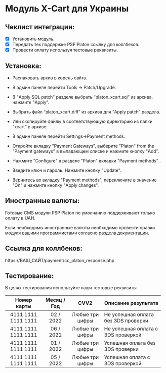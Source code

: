 # Модуль X-Cart для Украины

## Чеклист интеграции:
- [x] Установить модуль.
- [x] Передать тех поддержке PSP Platon  ссылку для коллбеков.
- [x] Провести оплату используя тестовые реквизиты.

## Установка:

* Распаковать архив в корень сайта.

* В админ панеле перейти Tools → Patch/Upgrade.

* В "Apply SQL patch" разделе выбрать “platon_xcart.sql” из архива, нажмите "Apply".

* Выбрать файл “platon_xcart.diff” из архива для “Apply patch” раздела.

* Или скопируйте файлы в соответствующую директорию из папки “xcart” в архиве.

* В админ панеле перейти Settings->Payment methods.

* Откройте вкладку "Payment Gateways", выберите "Platon" from the "Payment gateways" в выпадающем списке и нажмите кнопку "Add".

* Нажмите "Configure" в разделе "Platon" вкладки "Payment methods" .

* Введите ключ и пароль. Нажмите кнопку "Update".

* Вернитесь во вкладку "Payment methods", переключите в значение "On" и нажмите кнопку "Apply changes".

## Иностранные валюты:
Готовые CMS модули PSP Platon по умолчанию поддерживают только оплату в UAH.

Если необходимы иностранные валюты необходимо провести правки модуля вашими программистами согласно раздела [документации](https://platon.atlassian.net/wiki/spaces/docs/pages/1810235393).

## Ссылка для коллбеков:
https://ВАШ_САЙТ/payment/cc_platon_response.php

## Тестирование:
В целях тестирования используйте наши тестовые реквизиты.

| Номер карты  | Месяц / Год | CVV2 | Описание результата |
| :---:  | :---:  | :---:  | --- |
| 4111  1111  1111  1111 | 02 / 2022 | Любые три цифры | Не успешная оплата без 3DS проверки |
| 4111  1111  1111  1111 | 06 / 2022 | Любые три цифры | Не успешная оплата с 3DS проверкой |
| 4111  1111  1111  1111 | 01 / 2022 | Любые три цифры | Успешная оплата без 3DS проверки |
| 4111  1111  1111  1111 | 05 / 2022 | Любые три цифры | Успешная оплата с 3DS проверкой |
